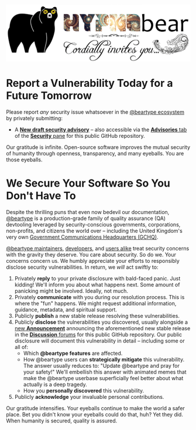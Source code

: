<!--
------------------( LICENSE                                  )------------------
Copyright (c) 2024-2025 Beartype authors.
See "LICENSE" for further details.

------------------( SYNOPSIS                                 )------------------
GitHub-specific security policy, describing with human-readable language the
process by which responsible end users submit security vulnerabilities as
initially private GitHub-managed security advisories targeting this repository.

------------------( SEE ALSO                                 )------------------
* Official GitHub documentation on this file format:
  https://docs.github.com/en/code-security/getting-started/adding-a-security-policy-to-your-repository

..................{ FIXME                                    }..................
TODO: Generalize this into a @beartype organization-wide security policy. To do
so, we'll need to create a new public "beartype/.github" repository, referred to
as a "community health repository" in GitHub parlance. See also:
    https://docs.github.com/en/communities/setting-up-your-project-for-healthy-contributions/creating-a-default-community-health-file
-->

![we doin' this](https://raw.githubusercontent.com/beartype/beartype-assets/main/brand/brand-2600x800.png)

# Report a Vulnerability Today for a Future Tomorrow

Please report *any* security issue whatsoever in the [@beartype
ecosystem][@beartype] by privately submitting:

* A [**New draft security
  advisory**](https://github.com/beartype/pytest-beartype/security/advisories/new) –
  also
  accessible via the [**Advisories**
  tab](https://github.com/beartype/pytest-beartype/security/advisories) of the
  [**Security** pane](https://github.com/beartype/pytest-beartype/security) for
  this public GitHub repository.

Our gratitude is infinite. Open-source software improves the mutual security of
humanity through openness, transparency, and many eyeballs. You are those
eyeballs.

# We Secure Your Software So You Don't Have To

Despite the thrilling puns that even now bedevil our documentation,
[@beartype][] is a production-grade family of quality assurance (QA) devtooling
leveraged by security-conscious governments, corporations,
non-profits, and citizens the world over – including the United Kingdom's very
own [Government Communications Headquarters
(GCHQ)](https://en.wikipedia.org/wiki/GCHQ).

[@beartype maintainers](https://github.com/leycec),
[developers](https://github.com/beartype/pytest-beartype/graphs/contributors),
and [users
alike](https://github.com/beartype/pytest-beartype/network/dependents) treat
security concerns with the gravity they deserve. You care about security. So do
we. Your concerns concern us. We humbly appreciate your efforts to responsibly
disclose security vulnerabilities. In return, we *will* act swiftly to:

1. Privately **reply** to your private disclosure with bald-faced panic. Just
   kidding! We'll inform you about what happens next. Some amount of panicking
   might be involved. Ideally, not much.
1. Privately **communicate** with you during our resolution process. This is
   where the "fun" happens. We might request additional information, guidance,
   metadata, and spiritual support.
1. Publicly **publish** a new stable release resolving these vulnerabilities.
1. Publicly **disclose** the vulnerabilities you discovered, usually alongside
   a [new
   **Announcement**](https://github.com/beartype/pytest-beartype/discussions/categories/announcements)
   announcing the aforementioned new stable release in the [**Discussion**
   forums](https://github.com/beartype/pytest-beartype/discussions) for this
   public GitHub repository. Our public disclosure will document this
   vulnerability in detail – including some or all of:
   * Which **@beartype features** are affected.
   * How @beartype users can **strategically mitigate** this vulnerability. The
     answer usually reduces to: "Update @beartype and pray for your safety!"
     We'll embellish this answer with animated memes that make the @beartype
     userbase superficially feel better about what actually is a deep tragedy.
   * How you **personally discovered** this vulnerability.
1. Publicly **acknowledge** your invaluable personal contributions.

Our gratitude intensifies. Your eyeballs continue to make the world a safer
place. Bet you didn't know your eyeballs could do that, huh? Yet they did. When
humanity is secured, quality is assured.

[@beartype]: https://github.com/beartype
